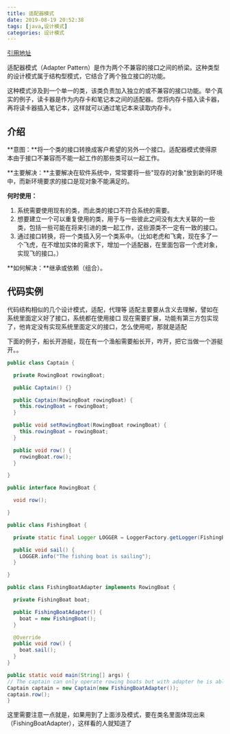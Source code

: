 ```yaml
---
title: 适配器模式
date: 2019-08-19 20:52:38
tags: [java,设计模式]
categories: 设计模式
---
```


[引用地址](https://github.com/iluwatar/java-design-patterns) 


适配器模式（Adapter Pattern）是作为两个不兼容的接口之间的桥梁。这种类型的设计模式属于结构型模式，它结合了两个独立接口的功能。

这种模式涉及到一个单一的类，该类负责加入独立的或不兼容的接口功能。举个真实的例子，读卡器是作为内存卡和笔记本之间的适配器。您将内存卡插入读卡器，再将读卡器插入笔记本，这样就可以通过笔记本来读取内存卡。

## 介绍
**意图：**将一个类的接口转换成客户希望的另外一个接口。适配器模式使得原本由于接口不兼容而不能一起工作的那些类可以一起工作。

**主要解决：**主要解决在软件系统中，常常要将一些"现存的对象"放到新的环境中，而新环境要求的接口是现对象不能满足的。

**何时使用：** 
1. 系统需要使用现有的类，而此类的接口不符合系统的需要。 
2. 想要建立一个可以重复使用的类，用于与一些彼此之间没有太大关联的一些类，包括一些可能在将来引进的类一起工作，这些源类不一定有一致的接口。 
3. 通过接口转换，将一个类插入另一个类系中。（比如老虎和飞禽，现在多了一个飞虎，在不增加实体的需求下，增加一个适配器，在里面包容一个虎对象，实现飞的接口。）

**如何解决：**继承或依赖（组合）。

## 代码实例
代码结构相似的几个设计模式，适配，代理等
适配主要要从含义去理解，譬如在系统里面定义好了接口，系统都在使用接口
现在需要扩展，功能有第三方包实现了，他肯定没有实现系统里面定义的接口，怎么使用呢，那就是适配

下面的例子，船长开游艇，现在有一个渔船需要船长开，咋开，把它当做一个游艇开。。

```java
public class Captain {

  private RowingBoat rowingBoat;

  public Captain() {}

  public Captain(RowingBoat rowingBoat) {
    this.rowingBoat = rowingBoat;
  }

  public void setRowingBoat(RowingBoat rowingBoat) {
    this.rowingBoat = rowingBoat;
  }

  public void row() {
    rowingBoat.row();
  }

}

public interface RowingBoat {

  void row();

}

public class FishingBoat {

  private static final Logger LOGGER = LoggerFactory.getLogger(FishingBoat.class);

  public void sail() {
    LOGGER.info("The fishing boat is sailing");
  }

}

public class FishingBoatAdapter implements RowingBoat {

  private FishingBoat boat;

  public FishingBoatAdapter() {
    boat = new FishingBoat();
  }

  @Override
  public void row() {
    boat.sail();
  }
}

public static void main(String[] args) {
// The captain can only operate rowing boats but with adapter he is able to use fishing boats as well
Captain captain = new Captain(new FishingBoatAdapter());
captain.row();
}
```
这里需要注意一点就是，如果用到了上面涉及模式，要在类名里面体现出来（FishingBoatAdapter），这样看的人就知道了
